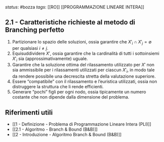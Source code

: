 *status*: #bozza 
*tags*: [[RO]] [[PROGRAMMAZIONE LINEARE INTERA]]

## 2.1 - Caratteristiche richieste al metodo di Branching perfetto

1. Partizionare lo spazio delle soluzioni, ossia garantire che $X'_i \cap X'_j = \emptyset$ per qualsiasi $i \neq j$.  
2. Equisuddividere $X'$, ossia garantire che la cardinalità di tutti i sottoinsiemi $X'_i$ sia (approssimativamente) uguale.  
3. Garantire che la soluzione ottima del rilassamento utilizzato per $X'$ non sia ammissibile per i rilassamenti utilizzati per ciascun $X'_i$, in modo tale da rendere possibile una decrescita stretta della valutazione superiore.  
4. Essere “compatibile” con il rilassamento e l’euristica utilizzati, ossia non distruggere la struttura che li rende efficienti.  
5. Generare “pochi” figli per ogni nodo, ossia tipicamente un numero costante che non dipende dalla dimensione del problema.  


## Riferimenti utili

* [[1 - Definizione - Problema di Programmazione Lineare Intera (PLI)]]
* [[2.1 - Algoritmo - Branch & Bound (B&B)]]
* [[2 - Introduzione - Algoritmo Branch & Bound (B&B)]]